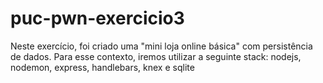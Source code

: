 # puc-pwn-exercicio3

Neste exercício, foi criado uma "mini loja online básica" com persistência de dados. Para esse contexto,
iremos utilizar a seguinte stack: nodejs, nodemon, express, handlebars, knex e sqlite
